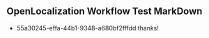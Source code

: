 ## OpenLocalization Workflow Test MarkDown

* 55a30245-effa-44b1-9348-a680bf2fffdd 
thanks!



<!--HONumber=Feb16_HO3-->
